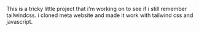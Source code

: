 This is a tricky little project that i'm working on to see if i still remember tailwindcss.
i cloned meta website and made it work with tailwind css and javascript.